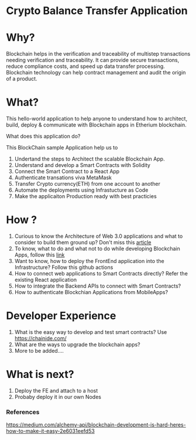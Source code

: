 # Crypto Balance Transfer Application

# Why?
Blockchain helps in the verification and traceability of multistep transactions needing verification and traceability. It can provide secure transactions, reduce compliance costs, and speed up data transfer processing. Blockchain technology can help contract management and audit the origin of a product.


# What? 
This hello-world application to help anyone to understand how to architect, build, deploy & communicate with Blockchain apps in Etherium blockchain. 

What does this application do?

This BlockChain sample Application help us to 
1. Undertand the steps to Architect the scalable Blockchain App.
2. Understand and develop a Smart Contracts with Solidity 
3. Connect the Smart Contract to a React App 
4. Authenticate transations viva MetaMask
5. Transfer Crypto currency(ETH) from one account to another
6. Automate the deployments using Infrastucture as Code 
5. Make the applicaiton Production ready with best practicies


# How ?

1. Curious to know the Architecture of Web 3.0 applications and what to consider to build them ground up? Don't miss this [article](web3.0/smart_contract/Architecture.md)
2. To know, what to do and what not to do while developing Blockchain Apps, follow this [link](web3.0/smart_contract/Steps_to_upgrade.md)
3. Want to know, how to deploy the FrontEnd application into the Infrastructure? Follow this github actions 
4. How to connect web applications to Smart Contracts directly? Refer the existing React application
5. How to integrate the Backend APIs to connect with Smart Contracts?
6. How to authenticate Blockchian Applications from MobileApps?

# Developer Experience

1. What is the easy way to develop and test smart contracts? Use https://chainide.com/ 
2. What are the ways to upgrade the blockchain apps? 
3. More to be added....


# What is next?
1. Deploy the FE and attach to a host
2. Probaby deploy it in our own Nodes

### References
https://medium.com/alchemy-api/blockchain-development-is-hard-heres-how-to-make-it-easy-2e6031eefd53

